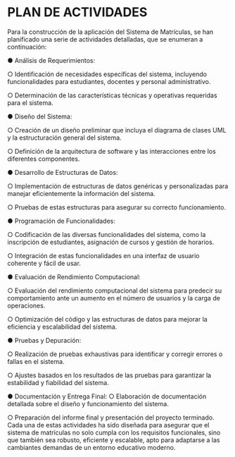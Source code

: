 # PLAN DE ACTIVIDADES
Para la construcción de la aplicación del Sistema de Matrículas, se han planificado una
serie de actividades detalladas, que se enumeran a continuación:


● Análisis de Requerimientos:

○ Identificación de necesidades específicas del sistema, incluyendo
funcionalidades para estudiantes, docentes y personal administrativo.

○ Determinación de las características técnicas y operativas requeridas para
el sistema.


● Diseño del Sistema:

○ Creación de un diseño preliminar que incluya el diagrama de clases
UML y la estructuración general del sistema.

○ Definición de la arquitectura de software y las interacciones entre los
diferentes componentes.


● Desarrollo de Estructuras de Datos:

○ Implementación de estructuras de datos genéricas y personalizadas para
manejar eficientemente la información del sistema.

○ Pruebas de estas estructuras para asegurar su correcto funcionamiento.


● Programación de Funcionalidades:

○ Codificación de las diversas funcionalidades del sistema, como la
inscripción de estudiantes, asignación de cursos y gestión de horarios.

○ Integración de estas funcionalidades en una interfaz de usuario coherente
y fácil de usar.


● Evaluación de Rendimiento Computacional:

○ Evaluación del rendimiento computacional del sistema para predecir su
comportamiento ante un aumento en el número de usuarios y la carga de
operaciones.

○ Optimización del código y las estructuras de datos para mejorar la
eficiencia y escalabilidad del sistema.


● Pruebas y Depuración:

○ Realización de pruebas exhaustivas para identificar y corregir errores o
fallas en el sistema.

○ Ajustes basados en los resultados de las pruebas para garantizar la
estabilidad y fiabilidad del sistema.


● Documentación y Entrega Final:
○ Elaboración de documentación detallada sobre el diseño y
funcionamiento del sistema.

○ Preparación del informe final y presentación del proyecto terminado.
Cada una de estas actividades ha sido diseñada para asegurar que el sistema de
matrículas no solo cumpla con los requisitos funcionales, sino que también sea robusto,
eficiente y escalable, apto para adaptarse a las cambiantes demandas de un entorno
educativo moderno.
